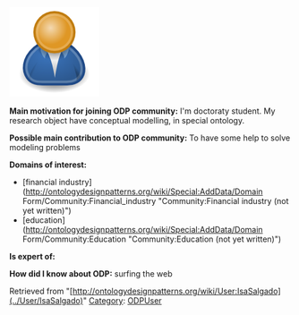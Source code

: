 [![Image:ODPUser.png](../images/a/a6/ODPUser.png)](../Image/ODPUser.png "Image:ODPUser.png")




  





__Main motivation for joining ODP community:__ I'm doctoraty student. My research object have conceptual modelling, in special ontology.


__Possible main contribution to ODP community:__ To have some help to solve modeling problems


__Domains of interest:__



* [financial industry](http://ontologydesignpatterns.org/wiki/Special:AddData/Domain Form/Community:Financial_industry "Community:Financial industry (not yet written)")
* [education](http://ontologydesignpatterns.org/wiki/Special:AddData/Domain Form/Community:Education "Community:Education (not yet written)")


__Is expert of:__


  

__How did I know about ODP:__ surfing the web






Retrieved from "[http://ontologydesignpatterns.org/wiki/User:IsaSalgado](../User/IsaSalgado)"
 [Category](http://ontologydesignpatterns.org/wiki/Special:Categories "Special:Categories"): [ODPUser](../Category/ODPUser "Category:ODPUser")